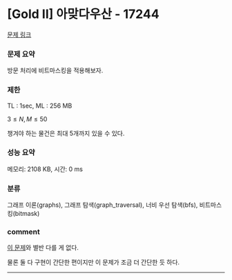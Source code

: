 # [Gold II] 아맞다우산 - 17244

[문제 링크](https://www.acmicpc.net/problem/17244)

### 문제 요약

<p> 방문 처리에 비트마스킹을 적용해보자. </p>

### 제한

TL : 1sec, ML : 256 MB

$3 ≤ N, M ≤ 50$

챙겨야 하는 물건은 최대 5개까지 있을 수 있다.

### 성능 요약

메모리: 2108 KB, 시간: 0 ms

### 분류

그래프 이론(graphs), 그래프 탐색(graph_traversal), 너비 우선 탐색(bfs), 비트마스킹(bitmask)

### comment

[이 문제](https://github.com/pill27211/Baekjoon/tree/main/Gold/Graphs/4991_%EB%A1%9C%EB%B4%87%20%EC%B2%AD%EC%86%8C%EA%B8%B0)와 별반 다를 게 없다.

물론 둘 다 구현이 간단한 편이지만 이 문제가 조금 더 간단한 듯 하다.

-----------------------------------------------------------------------------------------------------------------------------------------------------------------------
